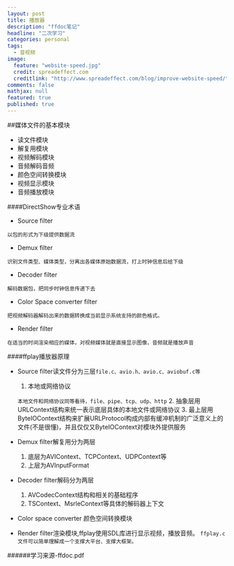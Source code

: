 ```yaml
---
layout: post
title: 播放器
description: "ffdoc笔记"
headline: "二次学习"
categories: personal
tags: 
  - 音视频
image: 
  feature: "website-speed.jpg"
  credit: spreadeffect.com
  creditlink: "http://www.spreadeffect.com/blog/improve-website-speed/"
comments: false
mathjax: null
featured: true
published: true
---
```


##媒体文件的基本模块
- 读文件模块
- 解复用模块
- 视频解码模块
- 音频解码音频
- 颜色空间转换模块
- 视频显示模块
- 音频播放模块

####DirectShow专业术语
- Source filter

`
	以包的形式为下级提供数据流
`
- Demux filter

`
	识别文件类型、媒体类型，分离出各媒体原始数据流，打上时钟信息后给下级
`
- Decoder filter

`
	解码数据包，把同步时钟信息传递下去
`
- Color Space converter filter

`
	把视频解码器解码出来的数据转换成当前显示系统支持的颜色格式。
`
- Render filter

`
	在适当的时间渲染相应的媒体，对视频媒体就是直接显示图像，音频就是播放声音
`

####ffplay播放器原理
- Source filter读文件分为三层`file.c、avio.h、avio.c、aviobuf.c等`

	1. 本地或网络协议
	
	`
	本地文件和网络协议同等看待，file、pipe、tcp、udp、http
	`
	2. 抽象层用URLContext结构来统一表示底层具体的本地文件或网络协议
	3. 最上层用ByteIOContext结构来扩展URLProtocol构成内部有缓冲机制的广泛意义上的文件(不是很懂)，并且仅仅又ByteIOContext对模块外提供服务

- Demux filter解复用分为两层	
	1. 底层为AVIContext、TCPContext、UDPContext等
	2. 上层为AVInputFormat

- Decoder filter解码分为两层
	1. AVCodecContext结构和相关的基础程序
	2. TSContext、MsrleContext等具体的解码器上下文

- Color space converter 颜色空间转换模块

- Render filter渲染模块,ffplay使用SDL库进行显示视频，播放音频。
`
	ffplay.c文件可以简单理解成一个支撑大平台、支撑大框架。
`


######学习来源-ffdoc.pdf
